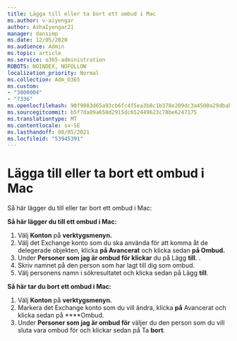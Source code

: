 ```yaml
---
title: Lägga till eller ta bort ett ombud i Mac
ms.author: v-aiyengar
author: AshaIyengar21
manager: dansimp
ms.date: 12/05/2020
ms.audience: Admin
ms.topic: article
ms.service: o365-administration
ROBOTS: NOINDEX, NOFOLLOW
localization_priority: Normal
ms.collection: Adm_O365
ms.custom:
- "3800004"
- "7336"
ms.openlocfilehash: 90f9083d65a93cb6fc4f5ea3b8c1b378e209dc3a4500a29dbab04ef958ea93c7
ms.sourcegitcommit: b5f7da89a650d2915dc652449623c78be6247175
ms.translationtype: MT
ms.contentlocale: sv-SE
ms.lasthandoff: 08/05/2021
ms.locfileid: "53945391"
---
```

# <a name="how-to-add-or-remove-a-delegate-in-mac"></a>Lägga till eller ta bort ett ombud i Mac

Så här lägger du till eller tar bort ett ombud i Mac:

**Så här lägger du till ett ombud i Mac:**

1. Välj **Konton** på **verktygsmenyn.**
1. Välj det Exchange konto som du ska använda för att komma åt de delegerade objekten, klicka **på Avancerat** och klicka sedan **på Ombud.**
1. Under **Personer som jag är ombud för klickar** du på Lägg **till**. .
1. Skriv namnet på den person som har lagt till dig som ombud.
1. Välj personens namn i sökresultatet och klicka sedan på Lägg **till**.
 
**Så här tar du bort ett ombud i Mac:**

1. Välj **Konton** på **verktygsmenyn.**
1. Markera det Exchange konto som du vill ändra, klicka **på** Avancerat och klicka sedan på ****Ombud.
1. Under **Personer som jag är ombud för** väljer du den person som du vill sluta vara ombud för och klickar sedan på Ta **bort**.
